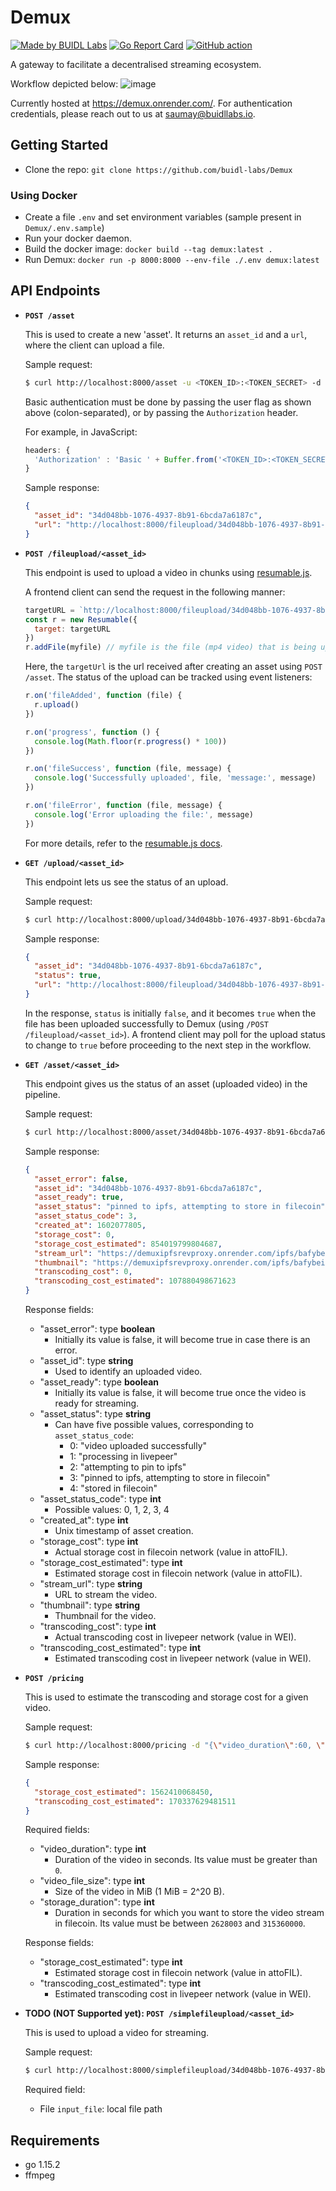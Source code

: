 # Demux

[![Made by BUIDL Labs](https://img.shields.io/badge/made%20by-BUIDL%20Labs-informational.svg)](https://buidllabs.io)
[![Go Report Card](https://goreportcard.com/badge/github.com/buidl-labs/Demux)](https://goreportcard.com/report/github.com/buidl-labs/Demux)
[![GitHub action](https://github.com/buidl-labs/Demux/workflows/Tests/badge.svg)](https://github.com/buidl-labs/Demux/actions)

A gateway to facilitate a decentralised streaming ecosystem.

Workflow depicted below:
![image](https://user-images.githubusercontent.com/24296199/94940994-e923d080-04f1-11eb-8c3d-5aad1f31e91f.png)

Currently hosted at https://demux.onrender.com/. For authentication credentials, please reach out to us at [saumay@buidllabs.io](saumay@buidllabs.io).

## Getting Started

- Clone the repo: `git clone https://github.com/buidl-labs/Demux`

### Using Docker

- Create a file `.env` and set environment variables (sample present in `Demux/.env.sample`)
- Run your docker daemon.
- Build the docker image: `docker build --tag demux:latest .`
- Run Demux: `docker run -p 8000:8000 --env-file ./.env demux:latest`

## API Endpoints

- **`POST /asset`**

  This is used to create a new 'asset'. It returns an `asset_id` and a `url`, where the client can upload a file.

  Sample request:

  ```bash
  $ curl http://localhost:8000/asset -u <TOKEN_ID>:<TOKEN_SECRET> -d {}
  ```

  Basic authentication must be done by passing the user flag as shown above (colon-separated), or by passing the `Authorization` header.

  For example, in JavaScript:

  ```js
  headers: {
    'Authorization' : 'Basic ' + Buffer.from('<TOKEN_ID>:<TOKEN_SECRET>', 'utf-8').toString('base64')
  }
  ```

  Sample response:

  ```json
  {
    "asset_id": "34d048bb-1076-4937-8b91-6bcda7a6187c",
    "url": "http://localhost:8000/fileupload/34d048bb-1076-4937-8b91-6bcda7a6187c"
  }
  ```

- **`POST /fileupload/<asset_id>`**

  This endpoint is used to upload a video in chunks using [resumable.js](https://github.com/23/resumable.js).

  A frontend client can send the request in the following manner:

  ```js
  targetURL = `http://localhost:8000/fileupload/34d048bb-1076-4937-8b91-6bcda7a6187c`
  const r = new Resumable({
    target: targetURL
  })
  r.addFile(myfile) // myfile is the file (mp4 video) that is being uploaded.
  ```

  Here, the `targetUrl` is the url received after creating an asset using `POST /asset`.
  The status of the upload can be tracked using event listeners:

  ```js
  r.on('fileAdded', function (file) {
    r.upload()
  })

  r.on('progress', function () {
    console.log(Math.floor(r.progress() * 100))
  })

  r.on('fileSuccess', function (file, message) {
    console.log('Successfully uploaded', file, 'message:', message)
  })

  r.on('fileError', function (file, message) {
    console.log('Error uploading the file:', message)
  })
  ```

  For more details, refer to the [resumable.js docs](https://github.com/23/resumable.js).

- **`GET /upload/<asset_id>`**

  This endpoint lets us see the status of an upload.

  Sample request:

  ```bash
  $ curl http://localhost:8000/upload/34d048bb-1076-4937-8b91-6bcda7a6187c
  ```

  Sample response:

  ```json
  {
    "asset_id": "34d048bb-1076-4937-8b91-6bcda7a6187c",
    "status": true,
    "url": "http://localhost:8000/fileupload/34d048bb-1076-4937-8b91-6bcda7a6187c"
  }
  ```

  In the response, `status` is initially `false`, and it becomes `true` when the file has been uploaded successfully to Demux (using `/POST /fileupload/<asset_id>`). A frontend client may poll for the upload status to change to `true` before proceeding to the next step in the workflow.

- **`GET /asset/<asset_id>`**

  This endpoint gives us the status of an asset (uploaded video) in the pipeline.

  Sample request:

  ```bash
  $ curl http://localhost:8000/asset/34d048bb-1076-4937-8b91-6bcda7a6187c
  ```

  Sample response:

  ```json
  {
    "asset_error": false,
    "asset_id": "34d048bb-1076-4937-8b91-6bcda7a6187c",
    "asset_ready": true,
    "asset_status": "pinned to ipfs, attempting to store in filecoin",
    "asset_status_code": 3,
    "created_at": 1602077805,
    "storage_cost": 0,
    "storage_cost_estimated": 854019799804687,
    "stream_url": "https://demuxipfsrevproxy.onrender.com/ipfs/bafybeiddn2lzoybioi6xh76j7aa67jgxgyyxa42nirfxpo5q477432jzz4/root.m3u8",
    "thumbnail": "https://demuxipfsrevproxy.onrender.com/ipfs/bafybeiddn2lzoybioi6xh76j7aa67jgxgyyxa42nirfxpo5q477432jzz4/thumbnail.png",
    "transcoding_cost": 0,
    "transcoding_cost_estimated": 107880498671623
  }
  ```

  Response fields:

  - "asset_error": type **boolean**
    - Initially its value is false, it will become true in case there is an error.
  - "asset_id": type **string**
    - Used to identify an uploaded video.
  - "asset_ready": type **boolean**
    - Initially its value is false, it will become true once the video is ready for streaming.
  - "asset_status": type **string**
    - Can have five possible values, corresponding to `asset_status_code`:
      - 0: "video uploaded successfully"
      - 1: "processing in livepeer"
      - 2: "attempting to pin to ipfs"
      - 3: "pinned to ipfs, attempting to store in filecoin"
      - 4: "stored in filecoin"
  - "asset_status_code": type **int**
    - Possible values: 0, 1, 2, 3, 4
  - "created_at": type **int**
    - Unix timestamp of asset creation.
  - "storage_cost": type **int**
    - Actual storage cost in filecoin network (value in attoFIL).
  - "storage_cost_estimated": type **int**
    - Estimated storage cost in filecoin network (value in attoFIL).
  - "stream_url": type **string**
    - URL to stream the video.
  - "thumbnail": type **string**
    - Thumbnail for the video.
  - "transcoding_cost": type **int**
    - Actual transcoding cost in livepeer network (value in WEI).
  - "transcoding_cost_estimated": type **int**
    - Estimated transcoding cost in livepeer network (value in WEI).

- **`POST /pricing`**

  This is used to estimate the transcoding and storage cost for a given video.

  Sample request:

  ```bash
  $ curl http://localhost:8000/pricing -d "{\"video_duration\":60, \"video_file_size\":28, \"storage_duration\":2628005}"
  ```

  Sample response:

  ```json
  {
    "storage_cost_estimated": 1562410068450,
    "transcoding_cost_estimated": 170337629481511
  }
  ```

  Required fields:

  - "video_duration": type **int**
    - Duration of the video in seconds. Its value must be greater than `0`.
  - "video_file_size": type **int**
    - Size of the video in MiB (1 MiB = 2^20 B).
  - "storage_duration": type **int**
    - Duration in seconds for which you want to store the video stream in filecoin. Its value must be between `2628003` and `315360000`.

  Response fields:

  - "storage_cost_estimated": type **int**
    - Estimated storage cost in filecoin network (value in attoFIL).
  - "transcoding_cost_estimated": type **int**
    - Estimated transcoding cost in livepeer network (value in WEI).

- **TODO (NOT Supported yet): `POST /simplefileupload/<asset_id>`**

  This is used to upload a video for streaming.

  Sample request:

  ```bash
  $ curl http://localhost:8000/simplefileupload/34d048bb-1076-4937-8b91-6bcda7a6187c -F input_file=@/Users/johndoe/hello.mp4
  ```

  Required field:

  - File `input_file`: local file path

## Requirements

- go 1.15.2
- ffmpeg
